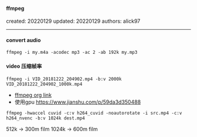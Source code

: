 #### ffmpeg

created: 20220129 updated: 20220129 authors: alick97

---

#### convert audio
```
ffmpeg -i my.m4a -acodec mp3 -ac 2 -ab 192k my.mp3
```
#### video 压缩帧率
```
ffmpeg -i VID_20181222_204902.mp4 -b:v 2000k  VID_20181222_204902_1000k.mp4
```
- [ffmpeg org link](https://ffmpeg.org/ffmpeg.html)
- 使用gpu https://www.jianshu.com/p/59da3d350488
```
ffmpeg -hwaccel cuvid -c:v h264_cuvid -noautorotate -i src.mp4 -c:v h264_nvenc -b:v 1024k dest.mp4
```
512k -> 300m film
1024k -> 600m film

